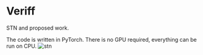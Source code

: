 # Veriff
STN and proposed work.

The code is written in PyTorch. There is no GPU required, everything can be run on CPU.
![stn](https://user-images.githubusercontent.com/15413922/145271324-d23d20e4-ce30-4901-b8bd-856d282224ed.png)
